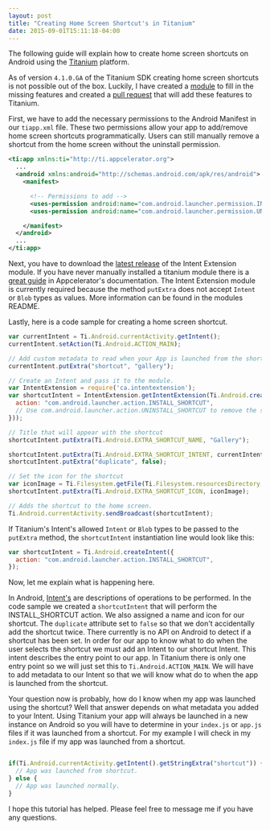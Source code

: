```yaml
---
layout: post
title: "Creating Home Screen Shortcut's in Titanium"
date: 2015-09-01T15:11:18-04:00
---
```


The following guide will explain how to create home screen shortcuts on Android using the [Titanium][titanium] platform.

As of version `4.1.0.GA` of the Titanium SDK creating home screen shortcuts is not possible out of the box. Luckily, I have created a [module][intent-module] to fill in the missing features and created a [pull request][pull-request] that will add these features to Titanium.

First, we have to add the necessary permissions to the Android Manifest in our `tiapp.xml` file. These two permissions allow your app to add/remove home screen shortcuts programmatically. Users can still manually remove a shortcut from the home screen without the uninstall permission.

~~~xml
<ti:app xmlns:ti="http://ti.appcelerator.org">
  ...
  <android xmlns:android="http://schemas.android.com/apk/res/android">
    <manifest>

      <!-- Permissions to add -->
      <uses-permission android:name="com.android.launcher.permission.INSTALL_SHORTCUT" />
      <uses-permission android:name="com.android.launcher.permission.UNINSTALL_SHORTCUT" />

    </manifest>
  </android>
  ...
</ti:app>
~~~

Next, you have to download the [latest release][intent-module-release] of the Intent Extension module. If you have never manually installed a titanium module there is a [great guide][install-module] in Appcelerator's documentation. The Intent Extension module is currently required because the method `putExtra` does not accept `Intent` or `Blob` types as values. More information can be found in the modules README.

Lastly, here is a code sample for creating a home screen shortcut.

~~~javascript
var currentIntent = Ti.Android.currentActivity.getIntent();
currentIntent.setAction(Ti.Android.ACTION_MAIN);

// Add custom metadata to read when your App is launched from the shortcut.
currentIntent.putExtra("shortcut", "gallery");

// Create an Intent and pass it to the module.
var IntentExtension = require('ca.intentextension');
var shortcutIntent = IntentExtension.getIntentExtension(Ti.Android.createIntent({
  action: "com.android.launcher.action.INSTALL_SHORTCUT",
  // Use com.android.launcher.action.UNINSTALL_SHORTCUT to remove the shortcut
}));

// Title that will appear with the shortcut
shortcutIntent.putExtra(Ti.Android.EXTRA_SHORTCUT_NAME, "Gallery");

shortcutIntent.putExtra(Ti.Android.EXTRA_SHORTCUT_INTENT, currentIntent);
shortcutIntent.putExtra("duplicate", false);

// Set the icon for the shortcut
var iconImage = Ti.Filesystem.getFile(Ti.Filesystem.resourcesDirectory, "appicon.png").read();
shortcutIntent.putExtra(Ti.Android.EXTRA_SHORTCUT_ICON, iconImage);

// Adds the shortcut to the home screen.
Ti.Android.currentActivity.sendBroadcast(shortcutIntent);
~~~

If Titanium's Intent's allowed `Intent` or `Blob` types to be passed to the `putExtra` method, the `shortcutIntent` instantiation line would look like this:

~~~javascript
var shortcutIntent = Ti.Android.createIntent({
  action: "com.android.launcher.action.INSTALL_SHORTCUT",
});
~~~

Now, let me explain what is happening here.

In Android, [Intent's][intent] are descriptions of operations to be performed. In the code sample we created a `shortcutIntent` that will perform the INSTALL_SHORTCUT action. We also assigned a name and icon for our shortcut. The `duplicate` attribute set to `false` so that we don't accidentally add the shortcut twice. There currently is no API on Android to detect if a shortcut has been set. In order for our app to know what to do when the user selects the shortcut we must add an Intent to our shortcut Intent. This intent describes the entry point to our app. In Titanium there is only one entry point so we will just set this to `Ti.Android.ACTION_MAIN`. We will have to add metadata to our Intent so that we will know what do to when the app is launched from the shortcut.

Your question now is probably, how do I know when my app was launched using the shortcut? Well that answer depends on what metadata you added to your Intent. Using Titanium your app will always be launched in a new instance on Android so you will have to determine in your `index.js` or `app.js` files if it was launched from a shortcut. For my example I will check in my `index.js` file if my app was launched from a shortcut.

~~~javascript

if(Ti.Android.currentActivity.getIntent().getStringExtra("shortcut")) {
  // App was launched from shortcut.
} else {
  // App was launched normally.
}
~~~

I hope this tutorial has helped. Please feel free to message me if you have any questions.

[titanium]: https://github.com/appcelerator/titanium_mobile
[intent-module]: https://github.com/collinprice/ca.intentextension
[pull-request]: https://github.com/appcelerator/titanium_mobile/pull/7073
[intent-module-release]: https://github.com/collinprice/ca.intentextension/releases
[install-module]: http://docs.appcelerator.com/platform/latest/#!/guide/Using_a_Module
[intent]: http://developer.android.com/reference/android/content/Intent.html